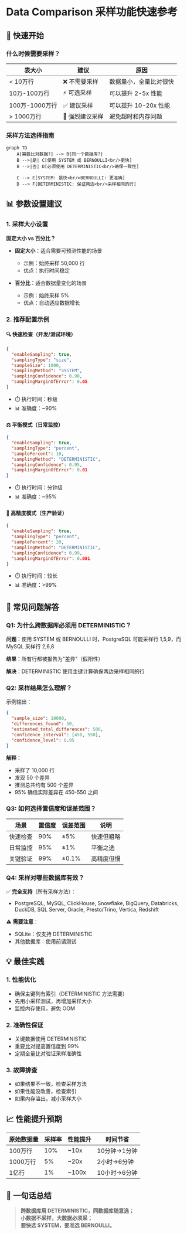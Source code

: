 # Data Comparison 采样功能快速参考

## 🚀 快速开始

### 什么时候需要采样？

| 表大小 | 建议 | 原因 |
|--------|------|------|
| < 10万行 | ❌ 不需要采样 | 数据量小，全量比对很快 |
| 10万-100万行 | ⚡ 可选采样 | 可以提升 2-5x 性能 |
| 100万-1000万行 | ✅ 建议采样 | 可以提升 10-20x 性能 |
| > 1000万行 | 🔴 强烈建议采样 | 避免超时和内存问题 |

### 采样方法选择指南

```mermaid
graph TD
    A[需要比对数据?] --> B{同一个数据库?}
    B -->|是| C[使用 SYSTEM 或 BERNOULLI<br/>更快]
    B -->|否| D[必须使用 DETERMINISTIC<br/>确保一致性]
    
    C --> E[SYSTEM: 最快<br/>BERNOULLI: 更准确]
    D --> F[DETERMINISTIC: 保证两边<br/>采样相同的行]
```

## 📊 参数设置建议

### 1. 采样大小设置

**固定大小 vs 百分比？**
- **固定大小**：适合需要可预测性能的场景
  - 示例：始终采样 50,000 行
  - 优点：执行时间稳定
  
- **百分比**：适合数据量变化的场景
  - 示例：始终采样 5%
  - 优点：自动适应数据增长

### 2. 推荐配置示例

#### 🔍 快速检查（开发/测试环境）
```json
{
  "enableSampling": true,
  "samplingType": "size",
  "sampleSize": 1000,
  "samplingMethod": "SYSTEM",
  "samplingConfidence": 0.90,
  "samplingMarginOfError": 0.05
}
```
- ⏱️ 执行时间：秒级
- 📊 准确度：~90%

#### ⚖️ 平衡模式（日常监控）
```json
{
  "enableSampling": true,
  "samplingType": "percent",
  "samplePercent": 10,
  "samplingMethod": "DETERMINISTIC",
  "samplingConfidence": 0.95,
  "samplingMarginOfError": 0.01
}
```
- ⏱️ 执行时间：分钟级
- 📊 准确度：~95%

#### 🎯 高精度模式（生产验证）
```json
{
  "enableSampling": true,
  "samplingType": "percent",
  "samplePercent": 20,
  "samplingMethod": "DETERMINISTIC",
  "samplingConfidence": 0.99,
  "samplingMarginOfError": 0.001
}
```
- ⏱️ 执行时间：较长
- 📊 准确度：>99%

## 🔧 常见问题解答

### Q1: 为什么跨数据库必须用 DETERMINISTIC？

**问题**：使用 SYSTEM 或 BERNOULLI 时，PostgreSQL 可能采样行 1,5,9，而 MySQL 采样行 2,6,8

**结果**：所有行都被报告为"差异"（假阳性）

**解决**：DETERMINISTIC 使用主键计算确保两边采样相同的行

### Q2: 采样结果怎么理解？

示例输出：
```json
{
  "sample_size": 10000,
  "differences_found": 50,
  "estimated_total_differences": 500,
  "confidence_interval": [450, 550],
  "confidence_level": 0.95
}
```

**解释**：
- 采样了 10,000 行
- 发现 50 个差异
- 推测总共约有 500 个差异
- 95% 确信实际差异在 450-550 之间

### Q3: 如何选择置信度和误差范围？

| 场景 | 置信度 | 误差范围 | 说明 |
|------|--------|----------|------|
| 快速检查 | 90% | ±5% | 快速但粗略 |
| 日常监控 | 95% | ±1% | 平衡之选 |
| 关键验证 | 99% | ±0.1% | 高精度但慢 |

### Q4: 采样对哪些数据库有效？

✅ **完全支持**（所有采样方法）：
- PostgreSQL, MySQL, ClickHouse, Snowflake, BigQuery, Databricks, DuckDB, SQL Server, Oracle, Presto/Trino, Vertica, Redshift

⚠️ **需要注意**：
- SQLite：仅支持 DETERMINISTIC
- 其他数据库：使用前请测试

## 💡 最佳实践

### 1. 性能优化
- 确保主键列有索引（DETERMINISTIC 方法需要）
- 先用小采样测试，再增加采样大小
- 监控内存使用，避免 OOM

### 2. 准确性保证
- 关键数据使用 DETERMINISTIC
- 重要比对提高置信度到 99%
- 定期全量比对验证采样准确性

### 3. 故障排查
- 如果结果不一致，检查采样方法
- 如果性能没改善，检查索引
- 如果内存溢出，减小采样大小

## 📈 性能提升预期

| 原始数据量 | 采样率 | 性能提升 | 时间节省 |
|------------|--------|----------|----------|
| 100万行 | 10% | ~10x | 10分钟→1分钟 |
| 1000万行 | 5% | ~20x | 2小时→6分钟 |
| 1亿行 | 1% | ~100x | 10小时→6分钟 |

## 🎯 一句话总结

> **跨数据库用 DETERMINISTIC，同数据库随意选；**  
> **小数据不采样，大数据必须采；**  
> **要快选 SYSTEM，要准选 BERNOULLI。**